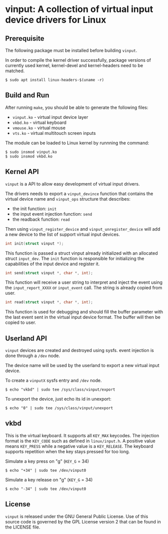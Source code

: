 # vinput: A collection of virtual input device drivers for Linux

## Prerequisite

The following package must be installed before building `vinput`.

In order to compile the kernel driver successfully, package versions
of currently used kernel, kernel-devel and kernel-headers need to be matched.
```shell
$ sudo apt install linux-headers-$(uname -r)
```

## Build and Run

After running `make`, you should be able to generate the following files:
* `vinput.ko` - virtual input device layer
* `vkbd.ko` - virtual keyboard
* `vmouse.ko` - virtual mouse
* `vts.ko` - virtual multitouch screen inputs

The module can be loaded to Linux kernel by runnning the command:
```shell
$ sudo insmod vinput.ko
$ sudo insmod vkbd.ko
```

## Kernel API

`vinput` is a API to allow easy development of virtual input drivers.

The drivers needs to export a `vinput_devince` function that contains the virtual device name and `vinput_ops` structure that describes:
- the init function: `init`
- the input event injection function: `send`
- the readback function: `read`

Then using `vinput_register_device` and `vinput_unregister_device` will add a new device to the list of support virtual input devices.

```c
int init(struct vinput *);
```

This function is passed a struct vinput already initialized with an allocated struct `input_dev`.
The `init` function is responsible for initializing the capabilities of the input device and register it.

```c
int send(struct vinput *, char *, int);
```

This function will receive a user string to interpret and inject the event using the `input_report_XXXX` or `input_event` call.
The string is already copied from user.

```c
int read(struct vinput *, char *, int);
```

This function is used for debugging and should fill the buffer parameter with the last event sent in the virtual input device format.
The buffer will then be copied to user.

## Userland API
`vinput` devices are created and destroyed using sysfs.
event injection is done through a `/dev` node.

The device name will be used by the userland to export a new virtual input device.

To create a `vinputX` sysfs entry and `/dev` node.
```shell
$ echo "vkbd" | sudo tee /sys/class/vinput/export
```

To unexport the device, just echo its id in unexport:
```shell
$ echo "0" | sudo tee /sys/class/vinput/unexport
```

## vkbd
This is the virtual keyboard. It supports all `KEY_MAX` keycodes.
The injection format is the `KEY_CODE` such as defined in `linux/input.h`.
A positive value means `KEY_PRESS` while a negative value is a `KEY_RELEASE`.
The keyboard supports repetition when the key stays pressed for too long.

Simulate a key press on "g" (`KEY_G` = 34)
```shell
$ echo "+34" | sudo tee /dev/vinput0
```

Simulate a key release on "g" (`KEY_G` = 34)
```shell
$ echo "-34" | sudo tee /dev/vinput0
```

## License

`vinput` is released under the GNU General Public License. Use of this source code is governed by
the GPL License version 2 that can be found in the LICENSE file.

